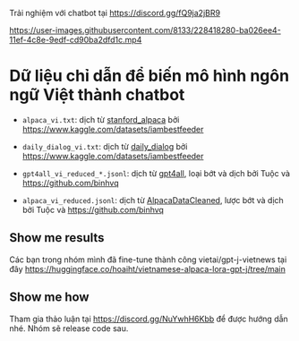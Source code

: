 Trải nghiệm với chatbot tại https://discord.gg/fQ9ja2jBR9

https://user-images.githubusercontent.com/8133/228418280-ba026ee4-11ef-4c8e-9edf-cd90ba2dfd1c.mp4


# Dữ liệu chỉ dẫn để biến mô hình ngôn ngữ Việt thành chatbot

- `alpaca_vi.txt`: dịch từ [stanford_alpaca](https://github.com/tatsu-lab/stanford_alpaca) bởi https://www.kaggle.com/datasets/iambestfeeder

- `daily_dialog_vi.txt`: dịch từ [daily_dialog](https://huggingface.co/datasets/daily_dialog) bởi https://www.kaggle.com/datasets/iambestfeeder

- `gpt4all_vi_reduced_*.jsonl`: dịch từ [gpt4all](https://github.com/nomic-ai/gpt4all), loại bớt và dịch bởi Tuộc và https://github.com/binhvq

- `alpaca_vi_reduced.jsonl`: dịch từ [AlpacaDataCleaned](https://github.com/gururise/AlpacaDataCleaned), lược bớt và dịch bởi Tuộc và https://github.com/binhvq

## Show me results
Các bạn trong nhóm mình đã fine-tune thành công vietai/gpt-j-vietnews tại đây https://huggingface.co/hoaiht/vietnamese-alpaca-lora-gpt-j/tree/main

## Show me how
Tham gia thảo luận tại https://discord.gg/NuYwhH6Kbb để được hướng dẫn nhé. Nhóm sẽ release code sau.
